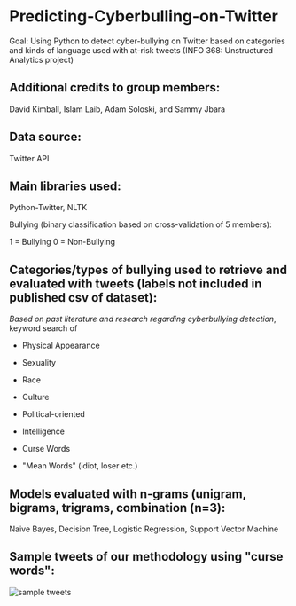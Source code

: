 # Predicting-Cyberbulling-on-Twitter
Goal: Using Python to detect cyber-bullying on Twitter based on categories and kinds of language used with at-risk tweets (INFO 368: Unstructured Analytics project)

## Additional credits to group members: 
David Kimball, Islam Laib, Adam Soloski, and Sammy Jbara

## Data source:

Twitter API 

## Main libraries used:
Python-Twitter, NLTK

Bullying (binary classification based on cross-validation of 5 members):  

1 = Bullying
0 = Non-Bullying

## Categories/types of bullying used to retrieve and evaluated with tweets (labels not included in published csv of dataset):

*Based on past literature and research regarding cyberbullying detection*, keyword search of

- Physical Appearance

- Sexuality

- Race

- Culture

- Political-oriented

- Intelligence 

- Curse Words

- "Mean Words" (idiot, loser etc.) 

## Models evaluated with n-grams (unigram, bigrams, trigrams, combination (n=3): 

Naive Bayes, Decision Tree, Logistic Regression, Support Vector Machine

## Sample tweets of our methodology using "curse words":

![sample tweets](https://user-images.githubusercontent.com/39225674/40333318-e6dd4af2-5d25-11e8-9499-8d34216704d1.PNG)
